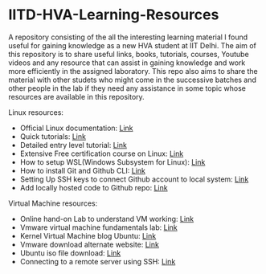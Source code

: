 # IITD-HVA-Learning-Resources
A repository consisting of the all the interesting learning material I found useful for gaining knowledge as a new HVA student at IIT Delhi.
The aim of this repository is to share useful links, books, tutorials, courses, Youtube videos and any resource that can assist in gaining knowledge and work more efficiently in the assigned laboratory.
This repo also aims to share the material with other studets who might come in the successive batches and other people in the lab if they need any assistance in some topic whose resources are available in this repository.


Linux resources: 
- Official Linux documentation: [Link](https://docs.kernel.org/)
- Quick tutorials: [Link](https://linuxjourney.com/)
- Detailed entry level tutorial: [Link](https://ryanstutorials.net/linuxtutorial/)
- Extensive Free certification course on Linux: [Link](https://training.linuxfoundation.org/training/introduction-to-linux/)
- How to setup WSL(Windows Subsystem for Linux): [Link](https://www.youtube.com/watch?v=eId6K8d0v6o)
- How to install Git and Github CLI: [Link](https://www.youtube.com/watch?v=RvXr0zp3Z4k)
- Setting Up SSH keys to connect Github account to local system: [Link](https://kbroman.org/github_tutorial/pages/first_time.html)
- Add locally hosted code to Github repo: [Link](https://docs.github.com/en/migrations/importing-source-code/using-the-command-line-to-import-source-code/adding-locally-hosted-code-to-github)

Virtual Machine resources: 
- Online hand-on Lab to understand VM working: [Link](https://www.cloudskillsboost.google/focuses/3563?parent=catalog)
- Vmware virtual machine fundamentals lab: [Link](https://labs.hol.vmware.com/HOL/catalog/lab/14606)
- Kernel Virtual Machine blog Ubuntu: [Link](https://ubuntu.com/blog/kvm-hyphervisor)
- Vmware download alternate website: [Link](https://archive.org/details/vmware-player-full-17.5.0-22583795_202402)
- Ubuntu iso file download: [Link](https://ubuntu.com/download/desktop)
- Connecting to a remote server using SSH: [Link](https://phoenixnap.com/kb/ssh-to-connect-to-remote-server-linux-or-windows)
